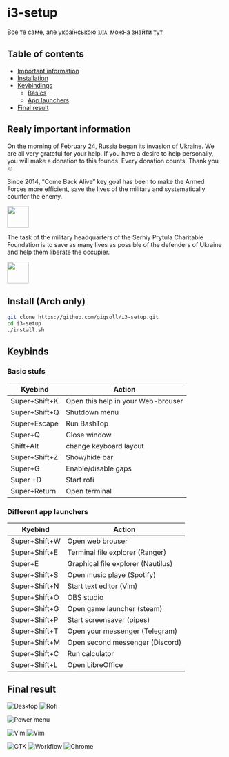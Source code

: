 # i3-setup

Все те саме, але українською 🇺🇦 можна знайти [тут](https://github.com/gigsoll/i3-setup/blob/master/README-UA.md)

## Table of contents
* [Important information](#realy-important-information)
* [Installation](#install-arch-only)
* [Keybindings](#keybinds)
  * [Basics](#basic-stufs)
  * [App launchers](#different-app-launchers)
* [Final result](#final-result) 

## Realy important information

On the morning of February 24, Russia began its invasion of Ukraine. We are all very grateful for your help. If you have a desire to help personally, you will make a donation to this founds. Every donation counts. Thank you ☺️

Since 2014, “Come Back Alive” key goal has been to make the Armed Forces more efficient, save the lives of the military and systematically counter the enemy.

[<img src="https://github.com/gigsoll/i3-setup/blob/master/screenshots/alive.png" width="50"/>](https://savelife.in.ua/en/) 

The task of the military headquarters of the Serhiy Prytula Charitable Foundation is to save as many lives as possible of the defenders of Ukraine and help them liberate the occupier.

[<img src="https://github.com/gigsoll/i3-setup/blob/master/screenshots/pritula.png" width="50"/>](https://prytulafoundation.org/en)


## Install (Arch only)
```bash
git clone https://github.com/gigsoll/i3-setup.git
cd i3-setup
./install.sh
```


## Keybinds
### Basic stufs
| Kyebind | Action |
| --- | --- |
| Super+Shift+K | Open this help in your Web-brouser |
| Super+Shift+Q | Shutdown menu |
| Super+Escape | Run BashTop |
| Super+Q | Close window |
| Shift+Alt | change keyboard layout |
| Super+Shift+Z | Show/hide bar |
| Super+G | Enable/disable gaps |
| Super +D | Start rofi |
| Super+Return | Open terminal |
### Different app launchers
| Kyebind | Action |
| --- | --- |
| Super+Shift+W | Open web brouser |
| Super+Shift+E  | Terminal file explorer (Ranger) |
| Super+E | Graphical file explorer (Nautilus) |
| Super+Shift+S | Open music playe (Spotify) |
| Super+Shift+N | Start text editor (Vim) |
| Super+Shift+O | OBS studio |
| Super+Shift+G | Open game launcher (steam) |
| Super+Shift+P | Start screensaver (pipes) |
| Super+Shift+T | Open your messenger (Telegram) |
| Super+Shift+M | Open second messenger (Discord) |
| Super+Shift+C | Run calculator                  |
| Super+Shift+L | Open LibreOffice                |

## Final result

![Desktop](https://github.com/gigsoll/i3-setup/blob/master/screenshots/desktop.png?raw=true "Optional Title")	![Rofi](https://github.com/gigsoll/i3-setup/blob/master/screenshots/rofi.png?raw=true "Optional Title")

![Power menu](https://github.com/gigsoll/i3-setup/blob/master/screenshots/power.png?raw=true "Optional Title")

![Vim](https://github.com/gigsoll/i3-setup/blob/master/screenshots/vim1.png?raw=true "Optional Title")	![Vim](https://github.com/gigsoll/i3-setup/blob/master/screenshots/vim2.png?raw=gtrue "Optional Title")


![GTK](https://github.com/gigsoll/i3-setup/blob/master/screenshots/gtk.png?raw=true "Optional Title")	![Workflow](https://github.com/gigsoll/i3-setup/blob/master/screenshots/work.png?raw=gtrue "Optional Title")
![Chrome](https://github.com/gigsoll/i3-setup/blob/master/screenshots/chrome.png?raw=true "Optional Title")	
